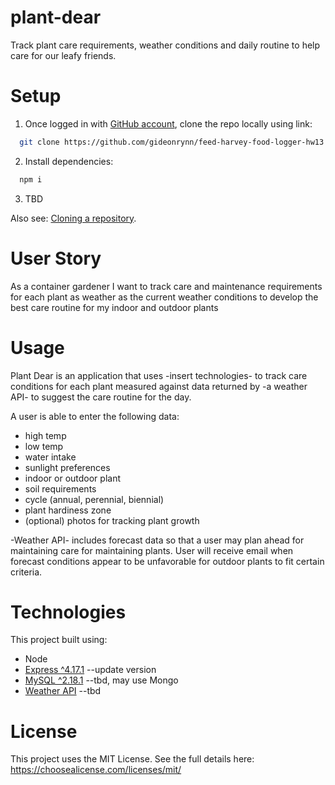 # plant-dear
Track plant care requirements, weather conditions and daily routine to help care for our leafy friends.



# Setup

1. Once logged in with [GitHub account](https://github.login/), clone the repo locally using link:

  ```sh
    git clone https://github.com/gideonrynn/feed-harvey-food-logger-hw13.git
  ```

2. Install dependencies:
```sh
  npm i
```

3. TBD


Also see: [Cloning a repository](https://help.github.com/en/github/creating-cloning-and-archiving-repositories/cloning-a-repository).

# User Story

As a container gardener
I want to track care and maintenance requirements for each plant
as weather as the current weather conditions
to develop the best care routine for my indoor and outdoor plants


# Usage

Plant Dear is an application that uses -insert technologies- to track care conditions for each plant measured against data returned by  -a weather API- to suggest the care routine for the day. 

A user is able to enter the following data:
- high temp
- low temp
- water intake
- sunlight preferences
- indoor or outdoor plant
- soil requirements
- cycle (annual, perennial, biennial)
- plant hardiness zone
- (optional) photos for tracking plant growth

-Weather API- includes forecast data so that a user may plan ahead for maintaining care for maintaining plants. User will receive email when forecast conditions appear to be unfavorable for outdoor plants to fit certain criteria.


# Technologies

This project built using:

  - Node
  - [Express ^4.17.1](https://www.npmjs.com/package/express) --update version
  - [MySQL ^2.18.1](https://www.npmjs.com/package/mysql) --tbd, may use Mongo
  - [Weather API](https://weatherapi.com) --tbd


# License

This project uses the MIT License. See the full details here: https://choosealicense.com/licenses/mit/ 

